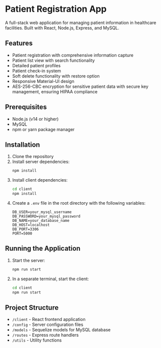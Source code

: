 # Patient Registration App

A full-stack web application for managing patient information in healthcare facilities. Built with React, Node.js, Express, and MySQL.

## Features

- Patient registration with comprehensive information capture
- Patient list view with search functionality
- Detailed patient profiles
- Patient check-in system
- Soft delete functionality with restore option
- Responsive Material-UI design
- AES-256-CBC encryption for sensitive patient data with secure key management, ensuring HIPAA compliance

## Prerequisites

- Node.js (v14 or higher)
- MySQL
- npm or yarn package manager

## Installation

1. Clone the repository
2. Install server dependencies:
   ```bash
   npm install
   ```
3. Install client dependencies:
   ```bash
   cd client
   npm install
   ```
4. Create a `.env` file in the root directory with the following variables:
   ```
   DB_USER=your_mysql_username
   DB_PASSWORD=your_mysql_password
   DB_NAME=your_database_name
   DB_HOST=localhost
   DB_PORT=3306
   PORT=5000
   ```

## Running the Application

1. Start the server:
   ```bash
   npm run start
   ```
2. In a separate terminal, start the client:
   ```bash
   cd client
   npm run start
   ```

## Project Structure

- `/client` - React frontend application
- `/config` - Server configuration files
- `/models` - Sequelize models for MySQL database
- `/routes` - Express route handlers
- `/utils` - Utility functions
